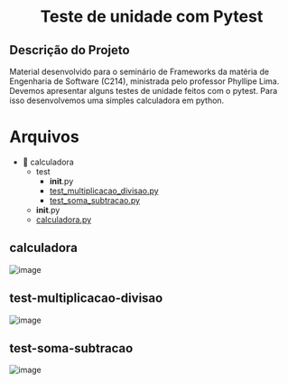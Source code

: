 <h1 align="center">Teste de unidade com Pytest</h1>

## Descrição do Projeto
Material desenvolvido para o seminário de Frameworks da matéria de Engenharia de Software (C214), ministrada pelo professor Phyllipe Lima.
Devemos apresentar alguns testes de unidade feitos com o pytest. Para isso desenvolvemos uma simples calculadora em python.

Arquivos
=================
<!--ts-->
   * :file_folder: calculadora
     * test
        * __init__.py
        * [test_multiplicacao_divisao.py](#test-multiplicacao-divisao)
        * [test_soma_subtracao.py](#test-soma-subtracao)
     * __init__.py
     * [calculadora.py](#calculadora)
<!--te-->

## calculadora
![image](https://user-images.githubusercontent.com/73140691/139708100-b411dcec-753f-46ff-931c-5f01a6965640.png)

## test-multiplicacao-divisao
![image](https://user-images.githubusercontent.com/73140691/139708238-1ba0f584-af3f-416e-8759-e8320d4e14cb.png)

## test-soma-subtracao
![image](https://user-images.githubusercontent.com/73140691/139708280-9f5f391f-7802-4c33-a0ad-a0faf8abd680.png)
